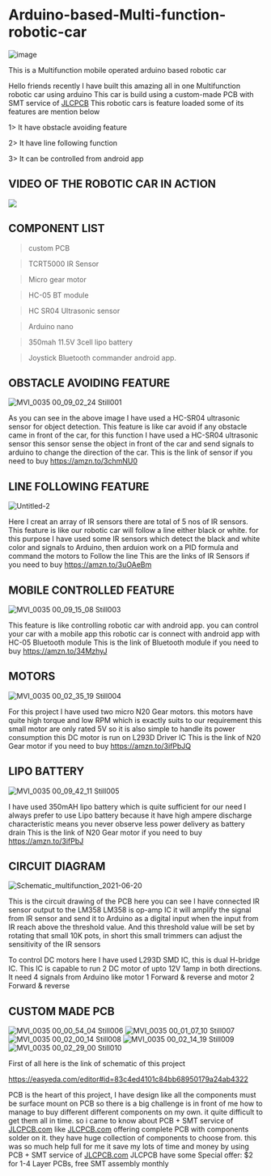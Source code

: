 # Arduino-based-Multi-function-robotic-car
![image](https://user-images.githubusercontent.com/19898602/135789633-ed66b899-1676-42b5-8b1e-4739b9391dc4.png)

This is a Multifunction mobile operated arduino based robotic car

Hello friends recently I have built this amazing all in one Multifunction robotic car using arduino
This car is build using a custom-made PCB with SMT service of [JLCPCB](https://jlcpcb.com/IAT )
This robotic cars is feature loaded some of its features are mention below

1> It have obstacle avoiding feature

2> It have line following function

3> It can be controlled from android app



## VIDEO OF THE ROBOTIC CAR IN ACTION ##

[![](https://img.youtube.com/vi/R9FUyvKBm8k/0.jpg)](https://www.youtube.com/watch?v=R9FUyvKBm8k)


## COMPONENT LIST  ##

> custom PCB

> TCRT5000 IR Sensor

> Micro gear motor

> HC-05 BT module

> HC SR04 Ultrasonic sensor

> Arduino nano

> 350mah 11.5V 3cell lipo battery

> Joystick Bluetooth commander android app.


## OBSTACLE AVOIDING FEATURE ##
![MVI_0035 00_09_02_24 Still001](https://user-images.githubusercontent.com/19898602/122679393-45598c80-d208-11eb-9199-8da44a757bf0.jpg)

As you can see in the above image I have used a HC-SR04 ultrasonic sensor for object detection.
This feature is like car avoid if any obstacle came in front of the car, for this function 
I have used a HC-SR04 ultrasonic sensor this sensor sense the object in front of the car
and send signals to arduino to change the direction of the car.
This is the link of sensor if you need to buy https://amzn.to/3chmNU0

## LINE FOLLOWING FEATURE ##
![Untitled-2](https://user-images.githubusercontent.com/19898602/122679586-1b549a00-d209-11eb-8a5a-b36575c1212a.jpg)

Here I creat an array of IR sensors there are total of 5 nos of IR sensors.
This feature is like our robotic car will follow a line either black or white.
for this purpose I have used some IR sensors which detect the black and white color 
and signals to Arduino, then arduion work on a PID formula and command the motors to 
Follow the line 
This are the links of IR Sensors if you need to buy https://amzn.to/3uOAeBm

## MOBILE CONTROLLED FEATURE ##
![MVI_0035 00_09_15_08 Still003](https://user-images.githubusercontent.com/19898602/122679707-869e6c00-d209-11eb-8391-031cca4384f4.jpg)

This feature is like controlling robotic car with android app. 
you can control your car with a mobile app this robotic car is connect with 
android app with HC-05 Bluetooth module
This is the link of Bluetooth module if you need to buy https://amzn.to/34MzhyJ


##  MOTORS  ##
![MVI_0035 00_02_35_19 Still004](https://user-images.githubusercontent.com/19898602/122679883-455a8c00-d20a-11eb-8ec4-d93c0ba543a7.jpg)

For this project I have used two micro N20 Gear motors. 
this motors have quite high torque and low RPM which is 
exactly suits to our requirement 
this small motor are only rated 5V so it is also simple to handle its power consumption
this DC motor is run on L293D Driver IC
This is the link of N20 Gear motor if you need to buy https://amzn.to/3ifPbJQ


## LIPO BATTERY  ##
![MVI_0035 00_09_42_11 Still005](https://user-images.githubusercontent.com/19898602/122679953-a1bdab80-d20a-11eb-8232-414d6cad9e64.jpg)

I have used 350mAH lipo battery which is quite sufficient for our need
I always prefer to use Lipo battery because it have high ampere discharge characteristic
means you never observe less power delivery as battery drain
This is the link of N20 Gear motor if you need to buy https://amzn.to/3ifPbJ









## CIRCUIT DIAGRAM  ##

![Schematic_multifunction_2021-06-20](https://user-images.githubusercontent.com/19898602/122680003-da5d8500-d20a-11eb-9c05-8e678176f901.png)

This is the circuit drawing of the PCB here you can see I have connected IR sensor output to the LM358
LM358 is op-amp IC it will amplify the signal from IR sensor and send it to Arduino as a digital input
when the input from IR reach above the threshold value.
And this threshold value will be set by rotating that small 10K pots, in short this small trimmers 
can adjust the sensitivity of the IR sensors 

To control DC motors here I have used L293D SMD IC, this is dual H-bridge IC.
This IC is capable to run 2 DC motor of upto 12V 1amp in both directions.
It need 4 signals from Arduino like motor 1 Forward & reverse and motor 2 Forward & reverse


## CUSTOM MADE PCB  ##


![MVI_0035 00_00_54_04 Still006](https://user-images.githubusercontent.com/19898602/122680046-1395f500-d20b-11eb-8e64-093b111e5be5.jpg)
![MVI_0035 00_01_07_10 Still007](https://user-images.githubusercontent.com/19898602/122680420-ab481300-d20c-11eb-93a2-bcd364b56aac.jpg)
![MVI_0035 00_02_00_14 Still008](https://user-images.githubusercontent.com/19898602/122680421-ad11d680-d20c-11eb-8310-a151e6753a1e.jpg)
![MVI_0035 00_02_14_19 Still009](https://user-images.githubusercontent.com/19898602/122680422-adaa6d00-d20c-11eb-99fb-3357d8b65d0d.jpg)
![MVI_0035 00_02_29_00 Still010](https://user-images.githubusercontent.com/19898602/122680423-ae430380-d20c-11eb-8c1e-f7be7119537a.jpg)


First of all here is the link of schematic of this project

https://easyeda.com/editor#id=83c4ed4101c84bb68950179a24ab4322




PCB is the heart of this project, I have design like all the components must be surface mount on PCB
so there is a big challenge is in front of me how to manage to buy different different components 
on my own. it quite difficult to get them all in time.
so i came to know about PCB + SMT service of [JLCPCB.com](https://jlcpcb.com/IAT) like [JLCPCB.com](https://jlcpcb.com/IAT) offering complete PCB with components 
solder on it. they have huge collection of components to choose from. 
this was so much help full for me it save my lots of time and money by using PCB + SMT service of [JLCPCB.com](https://jlcpcb.com/IAT)
JLCPCB have some Special offer: $2 for 1-4 Layer PCBs, free SMT assembly monthly
 



